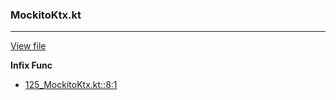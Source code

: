 ### MockitoKtx.kt
---
[View file](files/125_MockitoKtx.kt)

**Infix Func**

 - [125_MockitoKtx.kt::8:1](files/125_MockitoKtx.kt#L:8)
